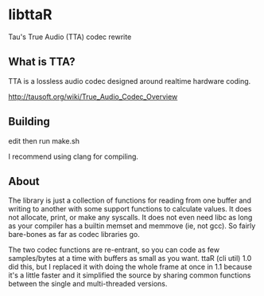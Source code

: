 # libttaR
Tau's True Audio (TTA) codec rewrite

## What is TTA?
TTA is a lossless audio codec designed around realtime hardware coding.

http://tausoft.org/wiki/True_Audio_Codec_Overview

## Building
edit then run make.sh

I recommend using clang for compiling.

## About
The library is just a collection of functions for reading from one buffer and writing to another with some support functions to calculate values. It does not allocate, print, or make any syscalls. It does not even need libc as long as your compiler has a builtin memset and memmove (ie, not gcc). So fairly bare-bones as far as codec libraries go.

The two codec functions are re-entrant, so you can code as few samples/bytes at a time with buffers as small as you want. ttaR (cli util) 1.0 did this, but I replaced it with doing the whole frame at once in 1.1 because it's a little faster and it simplified the source by sharing common functions between the single and multi-threaded versions.
